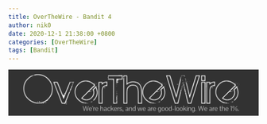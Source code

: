 ```yaml
---
title: OverTheWire - Bandit 4
author: nik0
date: 2020-12-1 21:38:00 +0800
categories: [OverTheWire]
tags: [Bandit]
---
```


![OTW](/assets/img/sample/OTW.png)
